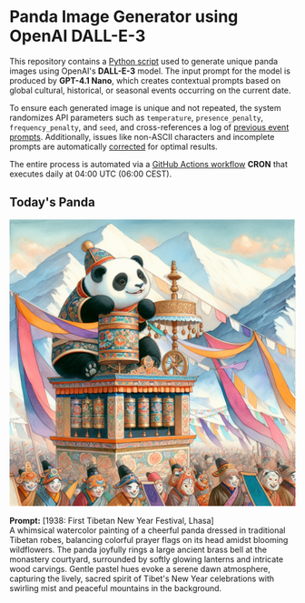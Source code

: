 # Panda Image Generator using OpenAI DALL-E-3

This repository contains a [Python script](src/daily_panda_image/generators/image_generator.py) used to generate unique panda images using OpenAI's **DALL-E-3** model. 
The input prompt for the model is produced by **GPT-4.1 Nano**, which creates contextual prompts based on global cultural, historical, or seasonal events occurring on the current date.

To ensure each generated image is unique and not repeated, the system randomizes API parameters such as `temperature`, `presence_penalty`, `frequency_penalty`, and `seed`, and cross-references a log of [previous event prompts](src/daily_panda_image/generators/prompt_generator.py). Additionally, issues like non-ASCII characters and incomplete prompts are automatically [corrected](src/daily_panda_image/utils/text_processor.py) for optimal results.

The entire process is automated via a [GitHub Actions workflow](.github/workflows/image_publisher.yml) **CRON** that executes daily at 04:00 UTC (06:00 CEST).


## Today's Panda
![screenshot](images/panda_current.png)

**Prompt:** [1938: First Tibetan New Year Festival, Lhasa]  
A whimsical watercolor painting of a cheerful panda dressed in traditional Tibetan robes, balancing colorful prayer flags on its head amidst blooming wildflowers. The panda joyfully rings a large ancient brass bell at the monastery courtyard, surrounded by softly glowing lanterns and intricate wood carvings. Gentle pastel hues evoke a serene dawn atmosphere, capturing the lively, sacred spirit of Tibet's New Year celebrations with swirling mist and peaceful mountains in the background.
